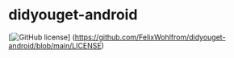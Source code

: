 # didyouget-android

[![GitHub license](https://img.shields.io/github/license/FelixWohlfrom/didyouget-android)]
(https://github.com/FelixWohlfrom/didyouget-android/blob/main/LICENSE)
